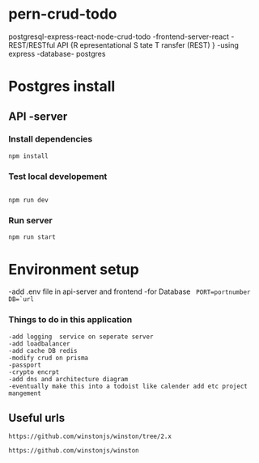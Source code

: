 # pern-crud-todo
postgresql-express-react-node-crud-todo
-frontend-server-react
-REST/RESTful API {R  epresentational  S  tate  T  ransfer (REST) } -using express
-database- postgres

# Postgres install


## API -server
### Install dependencies
```
npm install

```
### Test local developement
```

npm run dev 
```
### Run server 
```
npm run start
```
# Environment setup

-add .env file in api-server and frontend
-for Database
           ``` 
           PORT=portnumber
            DB=`url
            ```

### Things to do in this application

    -add logging  service on seperate server
    -add loadbalancer 
    -add cache DB redis
    -modify crud on prisma
    -passport
    -crypto encrpt
    -add dns and architecture diagram
    -eventually make this into a todoist like calender add etc project mangement 


## Useful urls

```
https://github.com/winstonjs/winston/tree/2.x

https://github.com/winstonjs/winston
```